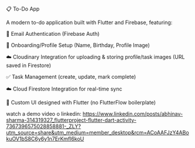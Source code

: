 📋 To-Do App 

A modern to-do application built with Flutter and Firebase, featuring:

🔐 Email Authentication (Firebase Auth)

👤 Onboarding/Profile Setup (Name, Birthday, Profile Image)

☁️ Cloudinary Integration for uploading & storing profile/task images (URL saved in Firestore)

✅ Task Management (create, update, mark complete)

☁️ Cloud Firestore Integration for real-time sync

🎨 Custom UI designed with Flutter (no FlutterFlow boilerplate)

watch a demo video o linkedin: https://www.linkedin.com/posts/abhinav-sharma-314319327_flutterproject-flutter-dart-activity-7367396575028858881-_ZLY?utm_source=share&utm_medium=member_desktop&rcm=ACoAAFJzY4ABokuOV1bS8C6y6y1n7ErKmfl6koU

